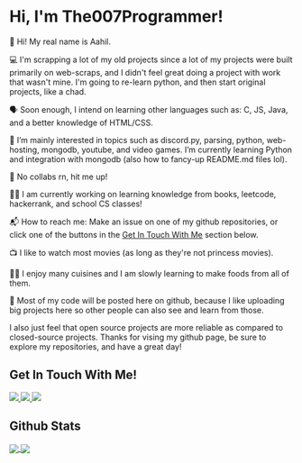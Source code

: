 # Hi, I'm The007Programmer!

👋 Hi! My real name is Aahil.

💻 I'm scrapping a lot of my old projects since a lot of my projects were built primarily on web-scraps, and I didn't feel great doing a project with work that wasn't mine. I'm going to re-learn python, and then start original projects, like a chad.

🗣 Soon enough, I intend on learning other languages such as: C, JS, Java, and a better knowledge of HTML/CSS. 

👀 I’m mainly interested in topics such as discord.py, parsing, python, web-hosting, mongodb, youtube, and video games. I’m currently learning Python and integration with mongodb (also how to fancy-up README.md files lol). 

🤝 No collabs rn, hit me up!

👨‍💻 I am currently working on learning knowledge from books, leetcode, hackerrank, and school CS classes!

📬 How to reach me: Make an issue on one of my github repositories, or click one of the buttons in the [Get In Touch With Me](#get-in-touch-with-me) section below. 

📺 I like to watch most movies (as long as they're not princess movies). 

👨‍🍳 I enjoy many cuisines and I am slowly learning to make foods from all of them. 

🐙 Most of my code will be posted here on github, because I like uploading big projects here so other people can also see and learn from those. 

I also just feel that open source projects are more reliable as compared to closed-source projects. Thanks for vising my github page, be sure to explore my repositories, and have a great day!

## Get In Touch With Me!

<a href="https://stackoverflow.com/users/15837152/the007programmer">
  <img src="https://img.shields.io/badge/The007Programmer-orange?style=for-the-badge&logo=stackoverflow&logoColor=white"/>
</a>

<a href="https://www.hackerrank.com/The007Programmer">
  <img src="https://img.shields.io/badge/The007Programmer-green?style=for-the-badge&logo=hackerrank&logoColor=white"/>
</a>

<a href="https://discord.gg/CtNTUX4znA">
  <img src="https://img.shields.io/badge/Milkshake-blue?style=for-the-badge&logo=discord&logoColor=white"/>
</a>

## Github Stats
<a href="https://github.com/The007Programmer/">
  <img align="center" src="https://github-readme-stats.vercel.app/api?username=The007Programmer&show_icons=true&theme=react" />
</a>
<a href="https://github.com/The007Programmer/">
  <img align="center" src="https://github-readme-stats.vercel.app/api/top-langs/?username=The007Programmer&langs_count=5&theme=react" />
</a>

<!---
MilkshakeTheCoder/MilkshakeTheCoder is a ✨ special ✨ repository because its `README.md` (this file) appears on your GitHub profile.
You can click the Preview link to take a look at your changes.
--->
